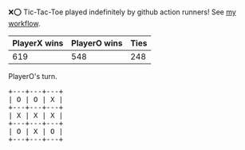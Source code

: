 :x::o: Tic-Tac-Toe played indefinitely by github action runners! See [my workflow](.github/workflows/play.yaml).

|PlayerX wins|PlayerO wins|Ties|
|-|-|-|
|619|548|248|

PlayerO's turn.

<pre>
+---+---+---+
| O | O | X |
+---+---+---+
| X | X | X |
+---+---+---+
| O | X | O |
+---+---+---+
</pre>